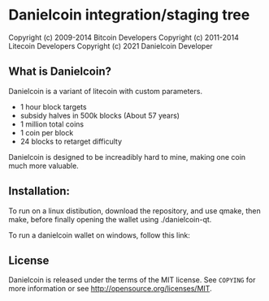 Danielcoin integration/staging tree
================================

Copyright (c) 2009-2014 Bitcoin Developers
Copyright (c) 2011-2014 Litecoin Developers
Copyright (c) 2021 Danielcoin Developer

What is Danielcoin?
----------------


Danielcoin is a variant of litecoin with custom parameters.
 - 1 hour block targets
 - subsidy halves in 500k blocks (About 57 years)
 - 1 million total coins
 - 1 coin per block
 - 24 blocks to retarget difficulty

Danielcoin is designed to be increadibly hard to mine, making one coin much more valuable.

Installation:
-------
To run on a linux distibution, download the repository, and use qmake, then make, before finally opening the wallet using ./danielcoin-qt.

To run a danielcoin wallet on windows, follow this link: 

License
-------

Danielcoin is released under the terms of the MIT license. See `COPYING` for more
information or see http://opensource.org/licenses/MIT.

